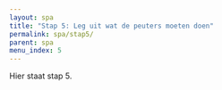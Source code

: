 ```yaml
---
layout: spa
title: "Stap 5: Leg uit wat de peuters moeten doen"
permalink: spa/stap5/
parent: spa
menu_index: 5
---
```


Hier staat stap 5.
